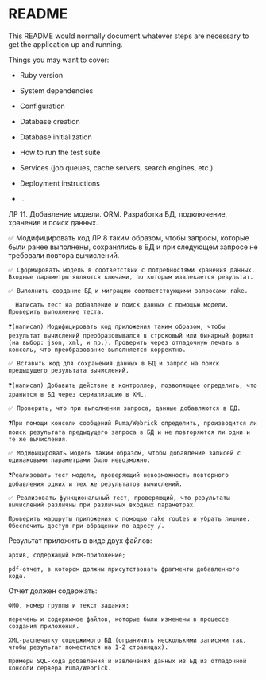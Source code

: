 # README

This README would normally document whatever steps are necessary to get the
application up and running.

Things you may want to cover:

* Ruby version

* System dependencies

* Configuration

* Database creation

* Database initialization

* How to run the test suite

* Services (job queues, cache servers, search engines, etc.)

* Deployment instructions

* ...

ЛР 11. Добавление модели. ORM. Разработка БД, подключение, хранение и поиск данных.

✅ Модифицировать код ЛР 8 таким образом, чтобы запросы, которые были ранее выполнены, сохранялись в БД и при следующем запросе не требовали повтора вычислений.

    ✅ Сформировать модель в соответствии с потребностями хранения данных. Входные параметры являются ключами, по которым извлекается результат.

    ✅ Выполнить создание БД и миграцию соответствующими запросами rake.

      Написать тест на добавление и поиск данных с помощью модели. Проверить выполнение теста.

    ❓(написал) Модифицировать код приложения таким образом, чтобы результат вычислений преобразовывался в строковый или бинарный формат (на выбор: json, xml, и пр.). Проверить через отладочную печать в консоль, что преобразование выполняется корректно.

    ✅ Вставить код для сохранения данных в БД и запрос на поиск предыдущего результата вычислений.

    ❓(написал) Добавить действие в контроллер, позволяющее определить, что хранится в БД через сериализацию в XML.

    ✅ Проверить, что при выполнении запроса, данные добавляются в БД.

    ❓При помощи консоли сообщений Puma/Webrick определить, производится ли поиск результата предыдущего запроса в БД и не повторяются ли одни и те же вычисления.

    ✅ Модифицировать модель таким образом, чтобы добавление записей с одинаковыми параметрами было невозможно.

    ❓Реализовать тест модели, проверяющий невозможность повторного добавления одних и тех же результатов вычислений.

    ✅ Реализовать функциональный тест, проверяющий, что результаты вычислений различны при различных входных параметрах.

    Проверить маршруты приложения с помощью rake routes и убрать лишние. Обеспечить доступ при обращении по адресу /.

    

Результат приложить в виде двух файлов:

    архив, содержащий RoR-приложение;

    pdf-отчет, в котором должны присутствовать фрагменты добавленного кода.

Отчет должен содержать:

    ФИО, номер группы и текст задания;

    перечень и содержимое файлов, которые были изменены в процессе создания приложения.

    XML-распечатку содержимого БД (ограничить несколькими записями так, чтобы результат поместился на 1-2 страницах).

    Примеры SQL-кода добавления и извлечения данных из БД из отладочной консоли сервера Puma/Webrick.


